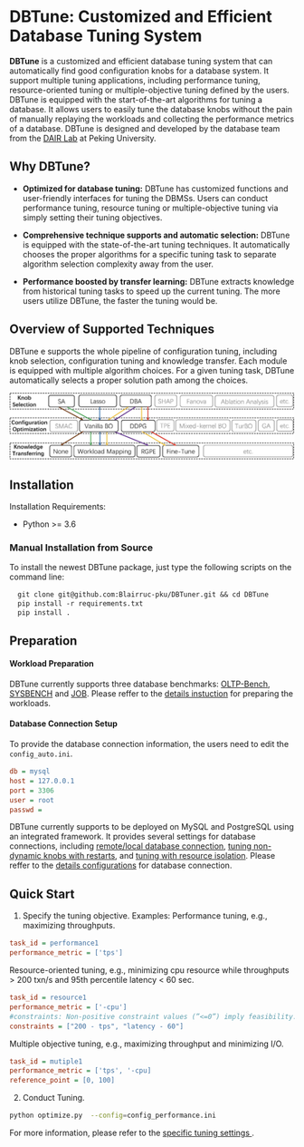 # DBTune: Customized and Efficient Database Tuning System

**DBTune** is a customized and efficient database tuning system that can automatically find good configuration knobs for a database system. It support multiple tuning applications, including performance tuning, resource-oriented tuning or multiple-objective tuning defined by the users. DBTune is equipped with the start-of-the-art algorithms for tuning a database. It allows users to easily tune the database knobs without the pain of manually replaying the workloads and collecting the performance metrics of a database. DBTune is designed and developed by the database team from the <a href="https://cuibinpku.github.io/index.html" target="_blank" rel="nofollow">DAIR Lab</a> at Peking University.





## Why DBTune?
- **Optimized for database tuning:** DBTune has customized functions and user-friendly interfaces for tuning the DBMSs. Users can conduct performance tuning, resource tuning or multiple-objective tuning via simply setting their tuning objectives.

- **Comprehensive technique supports and automatic selection:** DBTune is equipped with the state-of-the-art tuning techniques.
It automatically chooses the proper algorithms for a specific tuning task to separate algorithm selection complexity  away from the user.

- **Performance boosted by transfer learning:** DBTune extracts knowledge from historical tuning tasks to speed up the current tuning. The more users utilize DBTune, the faster the tuning would be. 

## Overview of Supported Techniques 
DBTune e supports the whole pipeline of configuration tuning, including knob selection, configuration tuning and knowledge transfer. 
Each module is equipped with multiple algorithm choices.
For a given tuning task, DBTune automatically selects a proper solution path among the choices.

<p align="left">
<img src="documents/image/techniques.jpg">
</p>

## Installation 
Installation Requirements:
- Python >= 3.6 

### Manual Installation from Source
To install the newest DBTune package, just type the following scripts on the command line:
 ```shell
   git clone git@github.com:Blairruc-pku/DBTuner.git && cd DBTune
   pip install -r requirements.txt
   pip install .
   ```




## Preparation 
####  Workload Preparation 
DBTune currently supports three database benchmarks:  <a href="https://github.com/oltpbenchmark/oltpbench.git" target="_blank" rel="nofollow">OLTP\-Bench</a>,  <a href="https://github.com/akopytov/sysbench.git" target="_blank" rel="nofollow">SYSBENCH</a>  and <a href="https://github.com/winkyao/join-order-benchmark" target="_blank" rel="nofollow">JOB</a>. 
Please reffer to the <a href="https://github.com/Blairruc-pku/DBTuner/blob/main/workload_prepare.md" target="_blank" rel="nofollow">details instuction</a>  for preparing the workloads.
####  Database Connection Setup
To provide the database connection information, the users need to edit the `config_auto.ini`.
```ini
db = mysql
host = 127.0.0.1
port = 3306
user = root
passwd =
  ```
DBTune currently supports to be deployed on MySQL and PostgreSQL using an integrated framework.
It provides several settings for database connections, including 
 <a href="https://github.com/Blairruc-pku/DBTuner/blob/main/documents/database_setting.md#remote--local-database" target="_blank" rel="nofollow"> remote/local database connection</a>,
<a href="https://github.com/Blairruc-pku/DBTuner/blob/main/documents/database_setting.md#tuning-non-dynamic-knobs" target="_blank" rel="nofollow">tuning non-dynamic knobs with restarts</a>, 
and <a href="https://github.com/Blairruc-pku/DBTuner/blob/main/documents/database_setting.md#tuning-with-resource-isolation" target="_blank" rel="nofollow">tuning with resource isolation</a>.
Please reffer to the <a href="https://github.com/Blairruc-pku/DBTuner/blob/main/documents/database_setting.md" target="_blank" rel="nofollow">details configurations</a>  for database connection.

## Quick Start

 
1. Specify the tuning objective.
Examples:
Performance tuning, e.g., maximizing throughputs.
```ini
task_id = performance1
performance_metric = ['tps']
```
Resource-oriented tuning, e.g., minimizing  cpu resource while throughputs > 200 txn/s and 95th percentile latency < 60 sec.

```ini
task_id = resource1
performance_metric = ['-cpu']
#constraints: Non-positive constraint values (”<=0”) imply feasibility.
constraints = ["200 - tps", "latency - 60"]
```

Multiple objective tuning, e.g., maximizing throughput and minimizing I/O.
```ini
task_id = mutiple1
performance_metric = ['tps', '-cpu]
reference_point = [0, 100]
```

2. Conduct Tuning.
```bash
python optimize.py  --config=config_performance.ini
```

For more information, please refer to the <a href="https://github.com/Blairruc-pku/DBTuner/blob/main/documents/tuning_setting.md#specific-tuning-setting" target="_blank" rel="nofollow">specific tuning settings </a>. 
